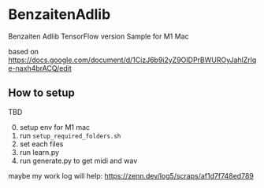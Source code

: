 # BenzaitenAdlib
Benzaiten Adlib TensorFlow version Sample for M1 Mac

based on https://docs.google.com/document/d/1CizJ6b9i2yZ9OIDPrBWUROyJahlZrlqe-naxh4brACQ/edit

## How to setup

TBD

0. setup env for M1 mac
1. run `setup_required_folders.sh`
2. set each files
3. run learn.py
4. run generate.py to get midi and wav

maybe my work log will help: https://zenn.dev/log5/scraps/af1d7f748ed789
